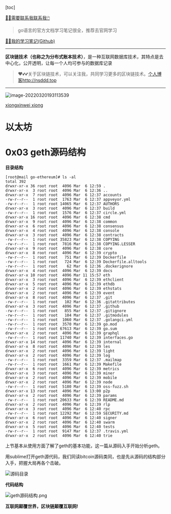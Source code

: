 [toc]

[😶‍🌫️需要联系我联系我🖱️](xxw@nsddd.top)

>   go语言的官方文档学习笔记很全，推荐去官网学习

[😶‍🌫️我的学习笔记(Github)](https://github.com/3293172751/golang-rearn)

---

**区块链技术（也称之为分布式账本技术）**，是一种互联网数据库技术，其特点是去中心化，公开透明，让每一个人均可参与的数据库记录

>   ❤️💕💕关于区块链技术，可以关注我，共同学习更多的区块链技术。[个人博客http://nsddd.top](http://nsddd.top)

---

![image-20220320193113539](https://s2.loli.net/2022/03/20/gTiDdUAxtHGJ4f8.png)

<script src="https://platform.linkedin.com/badges/js/profile.js" async defer type="text/javascript"></script>

<div class="badge-base LI-profile-badge" data-locale="zh_CN" data-size="medium" data-theme="light" data-type="HORIZONTAL" data-vanity="xiongxinwei-xiong-7606a0227" data-version="v1"><a class="badge-base__link LI-simple-link" href="https://cn.linkedin.com/in/xiongxinwei-xiong-7606a0227?trk=profile-badge">xiongxinwei xiong</a></div>



# 以太坊

# 0x03 geth源码结构

**目录结构**

```shell
[root@mail go-ethereum]# ls -al
total 392
drwxr-xr-x 36 root root  4096 Mar  6 12:59 .
drwxr-xr-x  3 root root  4096 Mar  6 12:36 ..
drwxr-xr-x  7 root root  4096 Mar  6 12:37 accounts
-rw-r--r--  1 root root  1763 Mar  6 12:37 appveyor.yml
-rw-r--r--  1 root root 14065 Mar  6 12:37 AUTHORS
drwxr-xr-x  3 root root  4096 Mar  6 12:37 build
-rw-r--r--  1 root root  1576 Mar  6 12:37 circle.yml
drwxr-xr-x 16 root root  4096 Mar  6 12:38 cmd
drwxr-xr-x  9 root root  4096 Mar  6 12:38 common
drwxr-xr-x  6 root root  4096 Mar  6 12:38 consensus
drwxr-xr-x  4 root root  4096 Mar  6 12:38 console
drwxr-xr-x  3 root root  4096 Mar  6 12:38 contracts
-rw-r--r--  1 root root 35823 Mar  6 12:38 COPYING
-rw-r--r--  1 root root  7816 Mar  6 12:38 COPYING.LESSER
drwxr-xr-x  9 root root  4096 Mar  6 12:38 core
drwxr-xr-x  8 root root  4096 Mar  6 12:39 crypto
-rw-r--r--  1 root root   751 Mar  6 12:39 Dockerfile
-rw-r--r--  1 root root   724 Mar  6 12:39 Dockerfile.alltools
-rw-r--r--  1 root root    62 Mar  6 12:36 .dockerignore
drwxr-xr-x  4 root root  4096 Mar  6 12:39 docs
drwxr-xr-x 10 root root  4096 Mar 11 15:57 eth
drwxr-xr-x  3 root root  4096 Mar  6 12:39 ethclient
drwxr-xr-x  5 root root  4096 Mar  6 12:39 ethdb
drwxr-xr-x  2 root root  4096 Mar  6 12:39 ethstats
drwxr-xr-x  2 root root  4096 Mar  6 12:39 event
drwxr-xr-x  8 root root  4096 Mar  6 12:37 .git
-rw-r--r--  1 root root   102 Mar  6 12:36 .gitattributes
drwxr-xr-x  3 root root  4096 Mar  6 12:37 .github
-rw-r--r--  1 root root   855 Mar  6 12:37 .gitignore
-rw-r--r--  1 root root   104 Mar  6 12:37 .gitmodules
-rw-r--r--  1 root root  1060 Mar  6 12:37 .golangci.yml
-rw-r--r--  1 root root  3570 Mar  6 12:39 go.mod
-rw-r--r--  1 root root 67613 Mar  6 12:39 go.sum
drwxr-xr-x  2 root root  4096 Mar  6 12:39 graphql
-rw-r--r--  1 root root 11740 Mar  6 12:39 interfaces.go
drwxr-xr-x 14 root root  4096 Mar  6 12:39 internal
drwxr-xr-x  8 root root  4096 Mar  6 12:39 les
drwxr-xr-x  2 root root  4096 Mar  6 12:39 light
drwxr-xr-x  2 root root  4096 Mar  6 12:39 log
-rw-r--r--  1 root root  3359 Mar  6 12:37 .mailmap
-rw-r--r--  1 root root  1661 Mar  6 12:39 Makefile
drwxr-xr-x  6 root root  4096 Mar  6 12:39 metrics
drwxr-xr-x  3 root root  4096 Mar  6 12:39 miner
drwxr-xr-x  2 root root  4096 Mar  6 12:39 mobile
drwxr-xr-x  2 root root  4096 Mar  6 12:39 node
-rw-r--r--  1 root root  5180 Mar  6 12:39 oss-fuzz.sh
drwxr-xr-x 13 root root  4096 Mar  6 13:00 p2p
drwxr-xr-x  2 root root  4096 Mar  6 12:39 params
-rw-r--r--  1 root root 20633 Mar  6 12:39 README.md
drwxr-xr-x  2 root root  4096 Mar  6 12:39 rlp
drwxr-xr-x  3 root root  4096 Mar  6 12:40 rpc
-rw-r--r--  1 root root 12292 Mar  6 12:59 SECURITY.md
drwxr-xr-x  6 root root  4096 Mar  6 12:40 signer
drwxr-xr-x  2 root root  4096 Mar  6 12:40 swarm
drwxr-xr-x  5 root root  4096 Mar  6 12:40 tests
-rw-r--r--  1 root root  9147 Mar  6 12:37 .travis.yml
drwxr-xr-x  2 root root  4096 Mar  6 12:40 trie
```

上节基本从使用方面了解了geth的基本功能，这一篇从源码入手开始分析geth。

用sublime打开geth源代码，我们同读bitcoin源码类同，也是先从源码的结构部分入手，把握大局再各个击破。

![源码目录](https://s2.loli.net/2022/03/16/I3z6kp1ZPBKoHfL.png)

**代码结构**

![geth源码结构.png](https://s2.loli.net/2022/03/16/YcFjvLK5oMbyTnf.png)



**互联网颠覆世界，区块链颠覆互联网!**